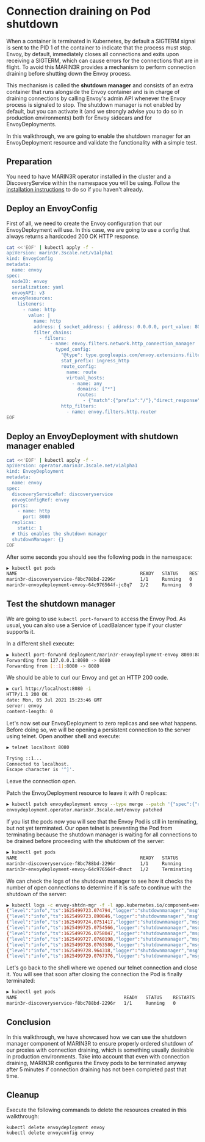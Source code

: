 # **Connection draining on Pod shutdown**

When a container is terminated in Kubernetes, by default a SIGTERM signal is sent to the PID 1 of the container to indicate that the process must stop. Envoy, by default, immediately closes all connections and exits upon receiving a SIGTERM, which can cause errors for the connections that are in flight. To avoid this MARIN3R provides a mechanism to perform connection draining before shutting down the Envoy process.

This mechanism is called the **shutdown manager** and consists of an extra container that runs alongside the Envoy container and is in charge of draining connections by calling Envoy's admin API whenever the Envoy process is signaled to stop. The shutdown manager is not enabled by default, but you can activate it (and we strongly advise you to do so in production environments) both for Envoy sidecars and for EnvoyDeployments.

In this walkthrough, we are going to enable the shutdown manager for an EnvoyDeployment resource and validate the functionality with a simple test.

## **Preparation**

You need to have MARIN3R operator installed in the cluster and a DiscoveryService within the namespace you will be using. Follow the [installation instructions](../../README.md#installation) to do so if you haven't already.

## **Deploy an EnvoyConfig**

First of all, we need to create the Envoy configuration that our EnvoyDeployment will use. In this case, we are going to use a config that always returns a hardcoded 200 OK HTTP response.

```bash
cat <<'EOF' | kubectl apply -f -
apiVersion: marin3r.3scale.net/v1alpha1
kind: EnvoyConfig
metadata:
  name: envoy
spec:
  nodeID: envoy
  serialization: yaml
  envoyAPI: v3
  envoyResources:
    listeners:
      - name: http
        value: |
          name: http
          address: { socket_address: { address: 0.0.0.0, port_value: 8080 } }
          filter_chains:
            - filters:
                - name: envoy.filters.network.http_connection_manager
                  typed_config:
                    "@type": type.googleapis.com/envoy.extensions.filters.network.http_connection_manager.v3.HttpConnectionManager
                    stat_prefix: ingress_http
                    route_config:
                      name: route
                      virtual_hosts:
                        - name: any
                          domains: ["*"]
                          routes:
                            - {"match":{"prefix":"/"},"direct_response":{"status":200}}
                    http_filters:
                      - name: envoy.filters.http.router
EOF
```

## **Deploy an EnvoyDeployment with shutdown manager enabled**

```bash
cat <<'EOF' | kubectl apply -f -
apiVersion: operator.marin3r.3scale.net/v1alpha1
kind: EnvoyDeployment
metadata:
  name: envoy
spec:
  discoveryServiceRef: discoveryservice
  envoyConfigRef: envoy
  ports:
    - name: http
      port: 8080
  replicas:
    static: 1
  # this enables the shutdown manager
  shutdownManager: {}
EOF
```

After some seconds you should see the following pods in the namespace:

```bash
▶ kubectl get pods
NAME                                             READY   STATUS    RESTARTS   AGE
marin3r-discoveryservice-f8bc788bd-2296r         1/1     Running   0          2m39s
marin3r-envoydeployment-envoy-64c976564f-jc8q7   2/2     Running   0          94s
```

## **Test the shutdown manager**

We are going to use `kubectl port-forward` to access the Envoy Pod. As usual, you can also use a Service of LoadBalancer type if your cluster supports it.

In a different shell execute:

```bash
▶ kubectl port-forward deployment/marin3r-envoydeployment-envoy 8080:8080
Forwarding from 127.0.0.1:8080 -> 8080
Forwarding from [::1]:8080 -> 8080
```

We should be able to curl our Envoy and get an HTTP 200 code.

```bash
▶ curl http://localhost:8080 -i
HTTP/1.1 200 OK
date: Mon, 05 Jul 2021 15:23:46 GMT
server: envoy
content-length: 0
```

Let's now set our EnvoyDeployment to zero replicas and see what happens. Before doing so, we will be opening a persistent connection to the server using telnet. Open another shell and execute:

```bash
▶ telnet localhost 8080

Trying ::1...
Connected to localhost.
Escape character is '^]'.
```

Leave the connection open.

Patch the EnvoyDeployment resource to leave it with 0 replicas:

```bash
▶ kubectl patch envoydeployment envoy --type merge --patch '{"spec":{"replicas":{"static":0}}}'
envoydeployment.operator.marin3r.3scale.net/envoy patched
```

If you list the pods now you will see that the Envoy Pod is still in terminating, but not yet terminated. Our open telnet is preventing the Pod from terminating because the shutdown manager is waiting for all connections to be drained before proceeding with the shutdown of the server:

```bash
▶ kubectl get pods
NAME                                             READY   STATUS        RESTARTS   AGE
marin3r-discoveryservice-f8bc788bd-2296r         1/1     Running       0          20m
marin3r-envoydeployment-envoy-64c976564f-dhmct   1/2     Terminating   0          2m59s
```

We can check the logs of the shutdown manager to see how it checks the number of open connections to determine if it is safe to continue with the shutdown of the server:

```bash
▶ kubectl logs -c envoy-shtdn-mgr -f -l app.kubernetes.io/component=envoy-deployment,app.kubernetes.io/instance=envoy
{"level":"info","ts":1625499723.074794,"logger":"shutdownmanager","msg":"file /tmp/shutdown-ok does not exist, recheck in 1s","context":"waitForDrainHandler"}
{"level":"info","ts":1625499723.890846,"logger":"shutdownmanager","msg":"polled open connections","context":"DrainListeners","open_connections":1,"min_connections":0}
{"level":"info","ts":1625499724.0751417,"logger":"shutdownmanager","msg":"file /tmp/shutdown-ok does not exist, recheck in 1s","context":"waitForDrainHandler"}
{"level":"info","ts":1625499725.0754566,"logger":"shutdownmanager","msg":"file /tmp/shutdown-ok does not exist, recheck in 1s","context":"waitForDrainHandler"}
{"level":"info","ts":1625499726.0758047,"logger":"shutdownmanager","msg":"file /tmp/shutdown-ok does not exist, recheck in 1s","context":"waitForDrainHandler"}
{"level":"info","ts":1625499727.0760198,"logger":"shutdownmanager","msg":"file /tmp/shutdown-ok does not exist, recheck in 1s","context":"waitForDrainHandler"}
{"level":"info","ts":1625499728.0763586,"logger":"shutdownmanager","msg":"file /tmp/shutdown-ok does not exist, recheck in 1s","context":"waitForDrainHandler"}
{"level":"info","ts":1625499728.964318,"logger":"shutdownmanager","msg":"polled open connections","context":"DrainListeners","open_connections":1,"min_connections":0}
{"level":"info","ts":1625499729.0767376,"logger":"shutdownmanager","msg":"file /tmp/shutdown-ok does not exist, recheck in 1s","context":"waitForDrainHandler"}
```

Let's go back to the shell where we opened our telnet connection and close it. You will see that soon after closing the connection the Pod is finally terminated:

```bash
▶ kubectl get pods
NAME                                       READY   STATUS    RESTARTS   AGE
marin3r-discoveryservice-f8bc788bd-2296r   1/1     Running   0          24m
```

## **Conclusion**

In this walkthrough, we have showcased how we can use the shutdown manager component of MARIN3R to ensure properly ordered shutdown of our proxies with connection draining, which is something usually desirable in production environments. Take into account that even with connection draining, MARIN3R configures the Envoy pods to be terminated anyway after 5 minutes if connection draining has not been completed past that time.

## **Cleanup**

Execute the following commands to delete the resources created in this walkthrough:

```bash
kubectl delete envoydeployment envoy
kubectl delete envoyconfig envoy
```
